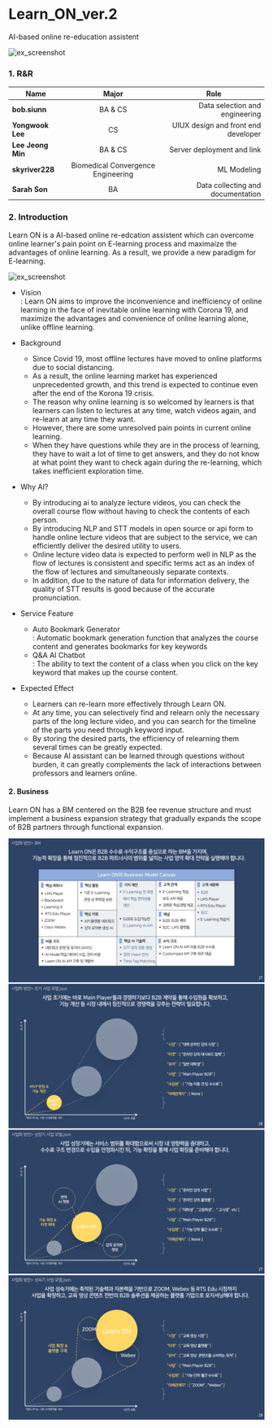 Learn_ON_ver.2
==========
AI-based online re-education assistent
 
![ex_screenshot](./readimg/first_page.png)

<h3> 1. R&R </h3>
<div id="about_team">

|  <center>Name</center> |  <center>Major</center> |  <center>Role</center> |
|:--------|:--------:|--------:|
|**bob.siunn** | <center>BA & CS </center> |Data selection and engineering |
|**Yongwook Lee** | <center>CS </center> |UIUX design and front end developer |
|**Lee Jeong Min** | <center>BA & CS </center> |Server deployment and link |
|**skyriver228** | <center>Biomedical Convergence Engineering </center> | ML Modeling |
|**Sarah Son** | <center>BA </center> | Data collecting and documentation |

<h3> 2. Introduction </h3>
<div id="about_Introduction">

Learn ON is a AI-based online re-edcation assistent which can overcome online learner's pain point on E-learning process and maximaize the advantages of online learning. As a result, we provide a new paradigm for E-learning.  
  
![ex_screenshot](./readimg/LearnON_Introduction.PNG)  
  
* Vision  
: Learn ON aims to improve the inconvenience and inefficiency of online learning in the face of inevitable online learning with Corona 19, and maximize the advantages and convenience of online learning alone, unlike offline learning.  

* Background  
    * Since Covid 19, most offline lectures have moved to online platforms due to social distancing.
    * As a result, the online learning market has experienced unprecedented growth, and this trend is expected to continue even after the end of the Korona 19 crisis.
    * The reason why online learning is so welcomed by learners is that learners can listen to lectures at any time, watch videos again, and re-learn at any time they want.
    * However, there are some unresolved pain points in current online learning.
    * When they have questions while they are in the process of learning, they have to wait a lot of time to get answers, and they do not know at what point they want to check again during the re-learning, which takes inefficient exploration time.  
  
* Why AI?
    * By introducing ai to analyze lecture videos, you can check the overall course flow without having to check the contents of each person.
    * By introducing NLP and STT models in open source or api form to handle online lecture videos that are subject to the service, we can efficiently deliver the desired utility to users.
    * Online lecture video data is expected to perform well in NLP as the flow of lectures is consistent and specific terms act as an index of the flow of lectures and simultaneously separate contexts.
    * In addition, due to the nature of data for information delivery, the quality of STT results is good because of the accurate pronunciation.
  
* Service Feature
    * Auto Bookmark Generator  
    : Automatic bookmark generation function that analyzes the course content and generates bookmarks for key keywords
    * Q&A AI Chatbot  
    : The ability to text the content of a class when you click on the key keyword that makes up the course content.

* Expected Effect
    * Learners can re-learn more effectively through Learn ON.  
    * At any time, you can selectively find and relearn only the necessary parts of the long lecture video, and you can search for the timeline of the parts you need through keyword input.  
    * By storing the desired parts, the efficiency of relearning them several times can be greatly expected.  
    * Because AI assistant can be learned through questions without burden, it can greatly complements the lack of interactions between professors and learners online. 
  
<h4> 2. Business </h4>
<div id="about_Business">

Learn ON has a BM centered on the B2B fee revenue structure and must implement a business expansion strategy that gradually expands the scope of B2B partners through functional expansion.    
  
![ex_screenshot](./img/Learn_ON_BM.png)  
![ex_screenshot](./img/KPMG_Learn_ON_3.PNG)  
![ex_screenshot](./img/KPMG_Learn_ON_1.PNG)  
![ex_screenshot](./img/KPMG_Learn_ON_2.PNG)  
